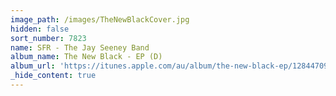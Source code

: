 ```yaml
---
image_path: /images/TheNewBlackCover.jpg
hidden: false
sort_number: 7823
name: SFR - The Jay Seeney Band
album_name: The New Black - EP (D)
album_url: 'https://itunes.apple.com/au/album/the-new-black-ep/1284470989'
_hide_content: true
---
```


